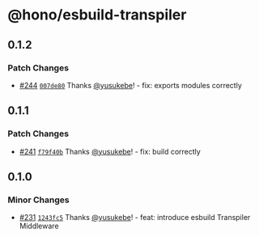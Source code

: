 # @hono/esbuild-transpiler

## 0.1.2

### Patch Changes

- [#244](https://github.com/honojs/middleware/pull/244) [`007de80`](https://github.com/honojs/middleware/commit/007de80662c97a1eb25bd12376d3bfc75bc07d14) Thanks [@yusukebe](https://github.com/yusukebe)! - fix: exports modules correctly

## 0.1.1

### Patch Changes

- [#241](https://github.com/honojs/middleware/pull/241) [`f79f40b`](https://github.com/honojs/middleware/commit/f79f40bd48f0bb63a627d774d6e08e422f9913e3) Thanks [@yusukebe](https://github.com/yusukebe)! - fix: build correctly

## 0.1.0

### Minor Changes

- [#231](https://github.com/honojs/middleware/pull/231) [`1243fc5`](https://github.com/honojs/middleware/commit/1243fc5697e7a791ed4cba3baf43d647c944e747) Thanks [@yusukebe](https://github.com/yusukebe)! - feat: introduce esbuild Transpiler Middleware
